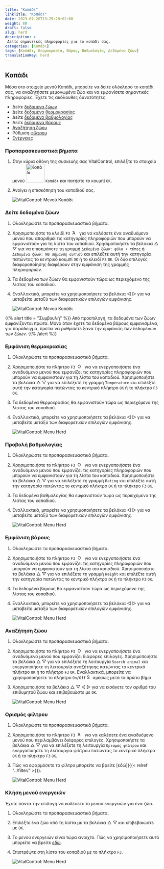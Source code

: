 ```yaml
---
title: "Κοπάδι"
linkTitle: "Κοπάδι"
date: 2023-07-28T13:25:28+02:00
weight: 80
draft: false
slug: herd
description: >
 Δείτε σημαντικές πληροφορίες για το κοπάδι σας.
categories: [Κοπάδι]
tags: [Κοπάδι, Θερμοκρασία, Βάρος, Βαθμολογία, Δεδομένα ζώων]
translationKey: herd
---
```

## Κοπάδι

Μέσα στο στοιχείο μενού Κοπάδι, μπορείτε να δείτε ολόκληρο το κοπάδι σας, να αναζητήσετε μεμονωμένα ζώα και να εμφανίσετε σημαντικές πληροφορίες. Έχετε τις ακόλουθες δυνατότητες:

- Δείτε [δεδομένα ζώων](#view-animal-data)
- Δείτε [δεδομένα θερμοκρασίας](#display-temperature)
- Δείτε [δεδομένα βαθμολογίας](#view-rating)
- Δείτε [δεδομένα βάρους](#view-rating)
- [Αναζήτηση ζώου](#search-animal)
- Ρύθμιση [φίλτρου](#set-filter)
- [Ενέργειες](#call-action-menu)

### Προπαρασκευαστικά βήματα

1. Στην κύρια οθόνη της συσκευής σας VitalControl, επιλέξτε το στοιχείο μενού <img src="/icons/main/herd.svg" width="60" align="bottom" alt="Κοπάδι" /> `Κοπάδι` και πατήστε το κουμπί `OK`.

2. Ανοίγει η επισκόπηση του κοπαδιού σας.

    ![VitalControl: Μενού Κοπάδι](images/herde.png "Κοπάδι")

### Δείτε δεδομένα ζώων

1. Ολοκληρώστε τα προπαρασκευαστικά βήματα.

2. Χρησιμοποιήστε το κλειδί `F3` &nbsp;<img src="/icons/footer/open-popup.svg" width="15" align="bottom" alt="Άνοιγμα αναδυόμενου παραθύρου" />&nbsp; για να καλέσετε ένα αναδυόμενο μενού που απαριθμεί τις κατηγορίες πληροφοριών που μπορούν να εμφανιστούν για τη λίστα του κοπαδιού. Χρησιμοποιήστε τα βελάκια △ ▽ για να επισημάνετε τη γραμμή `Δεδομένα ζώων: φύλο + τύπος` ή `Δεδομένα ζώων: N0 σήμανση αυτιού` και επιλέξτε αυτή την κατηγορία πατώντας το κεντρικό κουμπί `OK` ή το κλειδί `F3` `OK`. Οι δύο επιλογές διαφοροποίησης διαφέρουν στην εμφάνιση της γραμμής πληροφοριών.

3. Τα δεδομένα των ζώων θα εμφανιστούν τώρα ως περιεχόμενο της λίστας του κοπαδιού.

4. Εναλλακτικά, μπορείτε να χρησιμοποιήσετε τα βελάκια ◁ ▷ για να μεταβείτε μεταξύ των διαφορετικών επιλογών εμφάνισης.

    ![VitalControl: Μενού Κοπάδι](images/animaldata.png "Δείτε δεδομένα ζώων")

{{% alert title = "Συμβουλή" %}}
Από προεπιλογή, τα δεδομένα των ζώων εμφανίζονται πρώτα. Μόνο όταν έχετε τα δεδομένα βάρους εμφανισμένα, για παράδειγμα, πρέπει να ρυθμίσετε ξανά την εμφάνιση των δεδομένων των ζώων.
{{% /alert %}}

### Εμφάνιση θερμοκρασίας

1. Ολοκληρώστε τα προπαρασκευαστικά βήματα.

2. Χρησιμοποιήστε το πλήκτρο `F3` &nbsp;<img src="/icons/footer/open-popup.svg" width="15" align="bottom" alt="Open popup" />&nbsp; για να ενεργοποιήσετε ένα αναδυόμενο μενού που εμφανίζει τις κατηγορίες πληροφοριών που μπορούν να εμφανιστούν για τη λίστα του κοπαδιού. Χρησιμοποιήστε τα βελάκια △ ▽ για να επιλέξετε τη γραμμή `Temperature` και επιλέξτε αυτή την κατηγορία πατώντας το κεντρικό πλήκτρο `OK` ή το πλήκτρο `F3` `OK`.

3. Τα δεδομένα θερμοκρασίας θα εμφανιστούν τώρα ως περιεχόμενο της λίστας του κοπαδιού.

4. Εναλλακτικά, μπορείτε να χρησιμοποιήσετε τα βελάκια ◁ ▷ για να μεταβείτε μεταξύ των διαφορετικών επιλογών εμφάνισης.

    ![VitalControl: Menu Herd](images/temperature.png "Display temperature")

### Προβολή βαθμολογίας

1. Ολοκληρώστε τα προπαρασκευαστικά βήματα.

2. Χρησιμοποιήστε το πλήκτρο `F3` &nbsp;<img src="/icons/footer/open-popup.svg" width="15" align="bottom" alt="Open popup" />&nbsp; για να ενεργοποιήσετε ένα αναδυόμενο μενού που εμφανίζει τις κατηγορίες πληροφοριών που μπορούν να εμφανιστούν για τη λίστα του κοπαδιού. Χρησιμοποιήστε τα βελάκια △ ▽ για να επιλέξετε τη γραμμή `Rating` και επιλέξτε αυτή την κατηγορία πατώντας το κεντρικό πλήκτρο `OK` ή το πλήκτρο `F3` `OK`.

3. Τα δεδομένα βαθμολογίας θα εμφανιστούν τώρα ως περιεχόμενο της λίστας του κοπαδιού.

4. Εναλλακτικά, μπορείτε να χρησιμοποιήσετε τα βελάκια ◁ ▷ για να μεταβείτε μεταξύ των διαφορετικών επιλογών εμφάνισης.

    ![VitalControl: Menu Herd](images/rating.png "View rating")

### Εμφάνιση βάρους

1. Ολοκληρώστε τα προπαρασκευαστικά βήματα.

2. Χρησιμοποιήστε το πλήκτρο `F3` &nbsp;<img src="/icons/footer/open-popup.svg" width="15" align="bottom" alt="Open popup" />&nbsp; για να ενεργοποιήσετε ένα αναδυόμενο μενού που εμφανίζει τις κατηγορίες πληροφοριών που μπορούν να εμφανιστούν για τη λίστα του κοπαδιού. Χρησιμοποιήστε τα βελάκια △ ▽ για να επιλέξετε τη γραμμή `Weight` και επιλέξτε αυτή την κατηγορία πατώντας το κεντρικό πλήκτρο `OK` ή το πλήκτρο `F3` `OK`.

3. Τα δεδομένα βάρους θα εμφανιστούν τώρα ως περιεχόμενο της λίστας του κοπαδιού.

4. Εναλλακτικά, μπορείτε να χρησιμοποιήσετε τα βελάκια ◁ ▷ για να μεταβείτε μεταξύ των διαφορετικών επιλογών εμφάνισης.

    ![VitalControl: Menu Herd](images/weight.png "Display weight")

### Αναζήτηση ζώου

1. Ολοκληρώστε τα προπαρασκευαστικά βήματα.

2. Χρησιμοποιήστε το πλήκτρο `F3` &nbsp;<img src="/icons/footer/open-popup.svg" width="15" align="bottom" alt="Open popup" />&nbsp; για να ενεργοποιήσετε ένα αναδυόμενο μενού που εμφανίζει διάφορες επιλογές. Χρησιμοποιήστε τα βελάκια △ ▽ για να επιλέξετε τη λειτουργία `Search animal` και ενεργοποιήστε τη λειτουργία αναζήτησης πατώντας το κεντρικό πλήκτρο `OK` ή το πλήκτρο `F3` `OK`. Εναλλακτικά, μπορείτε να χρησιμοποιήσετε το πλήκτρο `On/Off` <img src="/icons/footer/search.svg" width="15" align="bottom" alt="Search" /> αμέσως μετά το πρώτο βήμα.

3. Χρησιμοποιήστε τα βελάκια △ ▽ ◁ ▷ για να εισάγετε τον αριθμό του επιθυμητού ζώου και επιβεβαιώστε με `OK`.

    ![VitalControl: Menu Herd](images/search.png "Αναζήτηση ζώου")

### Ορισμός φίλτρου

1. Ολοκληρώστε τα προπαρασκευαστικά βήματα.

2. Χρησιμοποιήστε το πλήκτρο `F3` &nbsp;<img src="/icons/footer/open-popup.svg" width="15" align="bottom" alt="Άνοιγμα αναδυόμενου μενού" />&nbsp; για να καλέσετε ένα αναδυόμενο μενού που περιλαμβάνει διάφορες επιλογές. Χρησιμοποιήστε τα βελάκια △ ▽ για να επιλέξετε τη λειτουργία `Ορισμός φίλτρου` και ενεργοποιήστε τη λειτουργία φίλτρου πατώντας το κεντρικό πλήκτρο `OK` ή το πλήκτρο `F3` `OK`.

3. Πώς να εφαρμόσετε το φίλτρο μπορείτε να βρείτε [εδώ]({{< relref "../filter/" >}}).

    ![VitalControl: Menu Herd](images/setfilter.png "Αναζήτηση ζώου")

### Κλήση μενού ενεργειών

Έχετε πάντα την επιλογή να καλέσετε το μενού ενεργειών για ένα ζώο.

1. Ολοκληρώστε τα προπαρασκευαστικά βήματα.

2. Επιλέξτε ένα ζώο από τη λίστα με τα βελάκια △ ▽ και επιβεβαιώστε με `OK`.

3. Το μενού ενεργειών είναι τώρα ανοιχτό. Πώς να χρησιμοποιήσετε αυτό μπορείτε να βρείτε [εδώ](../actions).

4. Επιστρέψτε στη λίστα του κοπαδιού με το πλήκτρο `F3`.

    ![VitalControl: Menu Herd](images/action.png "Κλήση ενεργειών")

